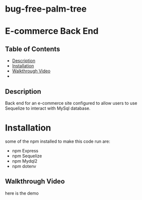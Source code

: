 # bug-free-palm-tree

# E-commerce Back End

## Table of Contents
- [Description](#description)
- [Installation](#installation)
- [Walkthrough Video](#walkthrough-video)
- 
## Description
Back end for an e-commerce site configured to allow users to use Sequelize to interact with MySql database. 

# Installation
some of the npm installed to make this code run are:
 * npm Express
 * npm Sequelize
 * npm Mydql2
 * npm dotenv

## Walkthrough Video
here is the demo 
